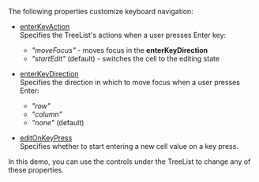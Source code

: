 The following properties customize keyboard navigation:
 
- [enterKeyAction](/Documentation/ApiReference/UI_Components/dxTreeList/Configuration/keyboardNavigation/#enterKeyAction)    
Specifies the TreeList's actions when a user presses Enter key: 
 
    - *"moveFocus"* - moves focus in the **enterKeyDirection**
    - *"startEdit"* (default) - switches the cell to the editing state
 
- [enterKeyDirection](/Documentation/ApiReference/UI_Components/dxTreeList/Configuration/keyboardNavigation/#enterKeyDirection)     
Specifies the direction in which to move focus when a user presses Enter:
    - *"row"*
    - *"column"*
    - *"none"* (default)
 
- [editOnKeyPress](/Documentation/ApiReference/UI_Components/dxTreeList/Configuration/keyboardNavigation/#editOnKeyPress)    
Specifies whether to start entering a new cell value on a key press.

In this demo, you can use the controls under the TreeList to change any of these properties.
